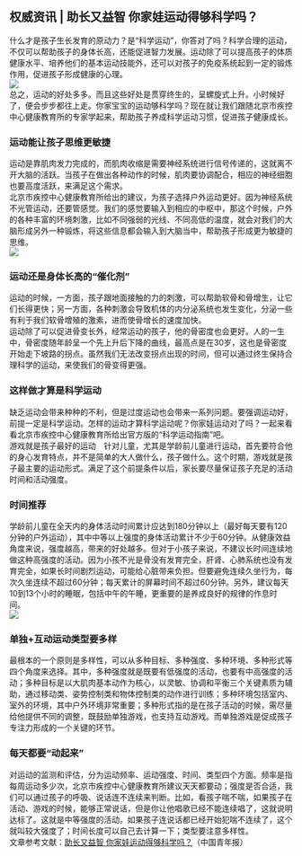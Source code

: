 ## 权威资讯 | 助长又益智 你家娃运动得够科学吗？  
什么才是孩子生长发育的原动力？是“科学运动”，你答对了吗？科学合理的运动，不仅可以帮助孩子的身体长高，还能促进智力发展。运动除了可以提高孩子的体质健康水平、培养他们的基本运动技能外，还可以对孩子的免疫系统起到一定的锻炼作用，促进孩子形成健康的心理。  
![](http://cdncms.v-keep.cn/wp-content/uploads/2020/05/u1327935128513507755fm15gp0.jpg)  
总之，运动的好处多多。而且这些好处是贯穿终生的，呈螺旋式上升。小时候好了，便会步步都往上走。你家宝宝的运动够科学吗？现在就让我们跟随北京市疾控中心健康教育所的专家学起来，帮助孩子养成科学运动习惯，促进孩子健康成长。  
### 运动能让孩子思维更敏捷  
运动是靠肌肉发力完成的，而肌肉收缩是需要神经系统进行信号传递的，这就离不开大脑的活跃。当孩子在做出各种动作的时候，肌肉要协调配合，相应的神经细胞也要高度活跃，来满足这个需求。  
北京市疾控中心健康教育所给出的建议，为孩子选择户外运动更好。因为神经系统不光管运动，还要管感觉。我们的感觉要输入到相应的中枢中，那这个时候，户外的各种丰富的环境刺激，比如不同强弱的光线、不同高低的温度，就会对我们的大脑形成另外一种锻炼，将这些信息都会输入到大脑当中，帮助孩子形成更为敏捷的思维。  
![](http://cdncms.v-keep.cn/wp-content/uploads/2020/05/timg-1.gif)  
### 运动还是身体长高的“催化剂”  
运动的时候，一方面，孩子跟地面接触的力的刺激，可以帮助软骨和骨增生，让它们长得更快；另一方面，各种刺激会导致机体的内分泌系统也发生变化，分泌一些有利于我们软骨增殖的激素，进而使骨增长的速度加快。  
运动除了可以促进骨变长外，经常运动的孩子，他的骨密度也会更好。人的一生中，骨密度随年龄呈一个先上升后下降的曲线，最高点是在30岁，这也是骨密度开始走下坡路的拐点。虽然我们无法改变拐点出现的时间，但可以通过终生保持合理科学的运动，来使我们的骨变得更强。  
### 这样做才算是科学运动  
缺乏运动会带来种种的不利，但是过度运动也会带来一系列问题。要强调运动好，前提一定是科学运动。怎样的运动才算科学运动呢？你家娃运动对了吗？一起来看看北京市疾控中心健康教育所给出官方版的“科学运动指南”吧。  
游戏就是孩子最好的运动　针对儿童，尤其是学龄前儿童进行运动，首先要符合他的身心发育特点，并不是简单的大人做什么，孩子做什么。这个时期，游戏就是孩子最主要的运动形式。满足了这个前提条件以后，家长要尽量保证孩子充足的活动时间和活动强度。  
### 时间推荐  
学龄前儿童在全天内的身体活动时间累计应达到180分钟以上（最好每天要有120分钟的户外运动），其中中等以上强度的身体活动累计不少于60分钟。从健康效益角度来说，强度越高，带来的好处越多。但对于小孩子来说，不建议长时间连续地做这种高强度的活动。因为小孩不光是骨没有发育完全，肝肾、心肺系统也没有发育完全，如果长时间剧烈运动，可能给心脏带来负担。但要避免连续久坐行为，每次久坐连续不超过60分钟；每天累计的屏幕时间不超过60分钟。另外，建议每天10到13个小时的睡眠，包括中午的午睡，更重要的是养成良好的规律的作息时间。  
![](http://cdncms.v-keep.cn/wp-content/uploads/2020/05/timg.gif)  
### 单独+互动运动类型要多样　  
最根本的一个原则是多样性，可以从多种目标、多种强度、多种环境、多种形式等四个角度来选择。其中，多种强度就是既要有低强度的活动，也要有中高强度的活动；多种目标是以大肌肉基本动作为核心，以灵敏、协调和平衡三个关键素质为辅助，通过移动类、姿势控制类和物体控制类的动作进行训练；多种环境包括室内、室外的环境，其中户外环境非常重要；多种形式指的是在孩子活动的时候，需尽量给他提供不同的调整，既鼓励单独游戏，也支持互动游戏。而单独游戏是促成孩子专注力形成的一个关键的环节。  
### 每天都要“动起来”　  
对运动的监测和评估，分为运动频率、运动强度、时间、类型四个方面。频率是指每周运动多少次，北京市疾控中心健康教育所建议天天都要动；强度是否合适，我们可以通过孩子的呼吸、说话连不连续来判断。比如，看孩子喘不喘，如果孩子在活动、游戏的时候，能够正常说话，但是你让他唱歌已经不能连续唱了，这就说明达标了。这就是中等强度的活动。如果孩子连说话都已经开始犯喘不连续了，这个就叫较大强度了；时间长度可以自己去计算一下；类型要注意多样性。  
文章参考文献：<a href="http://epaper.ynet.com/html/2019-10/12/content_339087.htm?div=-1">助长又益智 你家娃运动得够科学吗？</a>（中国青年报）  
